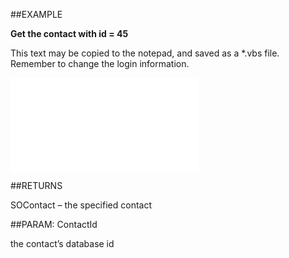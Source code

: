 

##EXAMPLE

**Get the contact with id = 45**

This text may be copied to the notepad, and saved as a *.vbs file. Remember to change the login information.

![](../../Examples/vbs/Database.GetContact.vbs.txt)




##RETURNS

SOContact – the specified contact





##PARAM: ContactId

the contact’s database id



